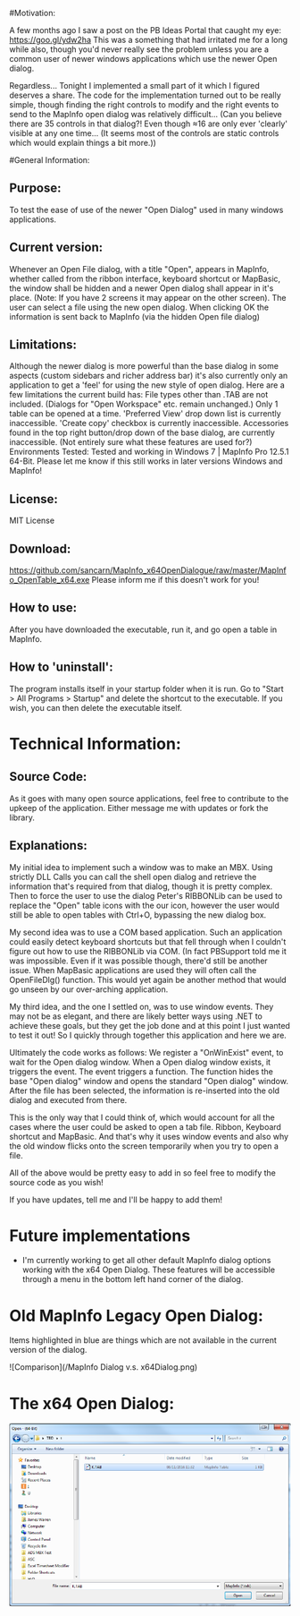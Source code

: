 #Motivation:

A few months ago I saw a post on the PB Ideas Portal that caught my eye: https://goo.gl/ydw2ha 
This was a something that had irritated me for a long while also, though you'd never really see the problem unless you are a common user of newer windows applications which use the newer Open dialog.

Regardless... Tonight I implemented a small part of it which I figured deserves a share. The code for the implementation turned out to be really simple, though finding the right controls to modify and the right events to send to the MapInfo open dialog was relatively difficult... (Can you believe there are 35 controls in that dialog?! Even though ≈16 are only ever 'clearly' visible at any one time... (It seems most of the controls are static controls which would explain things a bit more.))

#General Information:

## Purpose:
To test the ease of use of the newer "Open Dialog" used in many windows applications.

## Current version:
Whenever an Open File dialog, with a title "Open", appears in MapInfo, whether called from the ribbon interface, keyboard shortcut or MapBasic, the window shall be hidden and a newer Open dialog shall appear in it's place. (Note: If you have 2 screens it may appear on the other screen).
The user can select a file using the new open dialog. When clicking OK the information is sent back to MapInfo (via the hidden Open file dialog)

## Limitations:
Although the newer dialog is more powerful than the base dialog in some aspects (custom sidebars and richer address bar) it's also currently only an application to get a 'feel' for using the new style of open dialog. Here are a few limitations the current build has:
File types other than .TAB are not included. (Dialogs for "Open Workspace" etc. remain unchanged.)
Only 1 table can be opened at a time.
'Preferred View' drop down list is currently inaccessible.
'Create copy' checkbox is currently inaccessible.
Accessories found in the top right button/drop down of the base dialog, are currently inaccessible. (Not entirely sure what these features are used for?)
Environments Tested:
Tested and working in Windows 7 | MapInfo Pro 12.5.1 64-Bit.
Please let me know if this still works in later versions Windows and MapInfo!

## License:
MIT License 

## Download:
https://github.com/sancarn/MapInfo_x64OpenDialogue/raw/master/MapInfo_OpenTable_x64.exe
Please inform me if this doesn't work for you!

## How to use:
After you have downloaded the executable, run it, and go open a table in MapInfo.

## How to 'uninstall':
The program installs itself in your startup folder when it is run. Go to "Start > All Programs > Startup" and delete the shortcut to the executable. If you wish, you can then delete the executable itself.

# Technical Information:

## Source Code:
As it goes with many open source applications, feel free to contribute to the upkeep of the application. Either message me with updates or fork the library.

## Explanations:
My initial idea to implement such a window was to make an MBX. Using strictly DLL Calls you can call the shell open dialog and retrieve the information that's required from that dialog, though it is pretty complex. Then to force the user to use the dialog Peter's RIBBONLib can be used to replace the "Open" table icons with the our icon, however the user would still be able to open tables with Ctrl+O, bypassing the new dialog box.

My second idea was to use a COM based application. Such an application could easily detect keyboard shortcuts but that fell through when I couldn't figure out how to use the RIBBONLib via COM. (In fact PBSupport told me it was impossible. Even if it was possible though, there'd still be another issue. When MapBasic applications are used they will often call the OpenFileDlg() function. This would yet again be another method that would go unseen by our over-arching application.

My third idea, and the one I settled on, was to use window events. They may not be as elegant, and there are likely better ways using .NET to achieve these goals, but they get the job done and at this point I just wanted to test it out! So I quickly through together this application and here we are.

Ultimately the code works as follows:
We register a "OnWinExist" event, to wait for the Open dialog window.
When a Open dialog window exists, it triggers the event.
The event triggers a function.
The function hides the base "Open dialog" window and opens the standard "Open dialog" window.
After the file has been selected, the information is re-inserted into the old dialog and executed from there.

This is the only way that I could think of, which would account for all the cases where the user could be asked to open a tab file. Ribbon, Keyboard shortcut and MapBasic. And that's why it uses window events and also why the old window flicks onto the screen temporarily when you try to open a file.

All of the above would be pretty easy to add in so feel free to modify the source code as you wish!

If you have updates, tell me and I'll be happy to add them!

# Future implementations

* I'm currently working to get all other default MapInfo dialog options working with the x64 Open Dialog. These features will be accessible through a menu in the bottom left hand corner of the dialog.

# Old MapInfo Legacy Open Dialog:

Items highlighted in blue are things which are not available in the current version of the dialog.

![Comparison](/MapInfo Dialog v.s. x64Dialog.png)

# The x64 Open Dialog:

![Comparison](/OpenDlgx64.png)
